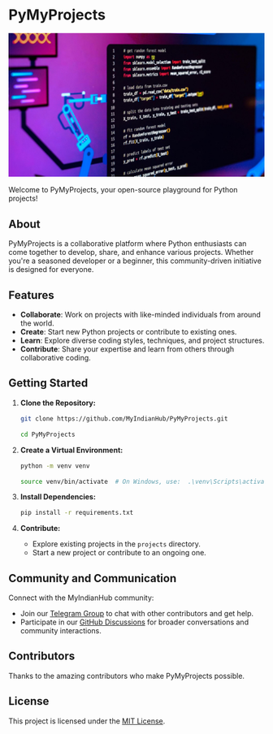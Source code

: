 # PyMyProjects

![PyMyProtectsLogo](src/code-to-code.jpeg)

Welcome to PyMyProjects, your open-source playground for Python projects!

## About

PyMyProjects is a collaborative platform where Python enthusiasts can come together to develop, share, and enhance various projects. Whether you're a seasoned developer or a beginner, this community-driven initiative is designed for everyone.

## Features

- **Collaborate**: Work on projects with like-minded individuals from around the world.
- **Create**: Start new Python projects or contribute to existing ones.
- **Learn**: Explore diverse coding styles, techniques, and project structures.
- **Contribute**: Share your expertise and learn from others through collaborative coding.

## Getting Started

1. **Clone the Repository:**
   ```bash
   git clone https://github.com/MyIndianHub/PyMyProjects.git
   ```
   ```bash
   cd PyMyProjects
   ```

3. **Create a Virtual Environment:**
   ```bash
   python -m venv venv
   ```
   ```bash
   source venv/bin/activate  # On Windows, use:  .\venv\Scripts\activate
   ```

4. **Install Dependencies:**
   ```bash
   pip install -r requirements.txt
   ```

5. **Contribute:**
   - Explore existing projects in the `projects` directory.
   - Start a new project or contribute to an ongoing one.

## Community and Communication

Connect with the MyIndianHub community:

- Join our [Telegram Group](https://t.me/myindianhub) to chat with other contributors and get help.
- Participate in our [GitHub Discussions](https://github.com/orgs/MyIndianHub/discussions) for broader conversations and community interactions.

## Contributors

Thanks to the amazing contributors who make PyMyProjects possible.

## License

This project is licensed under the [MIT License](LICENSE).
